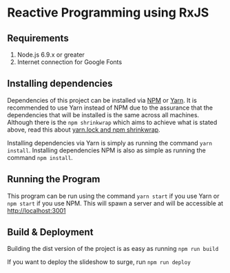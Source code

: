 # Reactive Programming using RxJS

## Requirements

1. Node.js 6.9.x or greater
2. Internet connection for Google Fonts

## Installing dependencies

Dependencies of this project can be installed via [NPM](https://www.npmjs.com/) or [Yarn](https://yarnpkg.com/).
It is recommended to use Yarn instead of NPM due to the assurance that the dependencies that will be installed is the same across all machines.
Although there is the `npm shrinkwrap` which aims to achieve what is stated above, read this about [yarn.lock and npm shrinkwrap](https://yarnpkg.com/en/docs/yarn-lock).

Installing dependencies via Yarn is simply as running the command `yarn install`. Installing dependencies NPM is also as simple as running the command `npm install`.

## Running the Program

This program can be run using the command `yarn start` if you use Yarn or `npm start` if you use NPM.
This will spawn a server and will be accessible at [http://localhost:3001](http://localhost:3001)

## Build & Deployment

Building the dist version of the project is as easy as running `npm run build`

If you want to deploy the slideshow to surge, run `npm run deploy`
